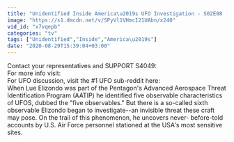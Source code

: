 ```yaml
---
title: "Unidentified Inside America\u2019s UFO Investigation - S02E08 - Extraterrestrial Encounters?"
image: "https://s1.dmcdn.net/v/SPyVl1VHmcI21UAbn/x240"
vid_id: "x7vqepb"
categories: "tv"
tags: ["Unidentified","Inside","America\u2019s"]
date: "2020-08-29T15:39:04+03:00"
---
```

Contact your representatives and SUPPORT S4049:     <br>For more info visit:     <br>For UFO discussion, visit the #1 UFO sub-reddit here:    <br>When Lue Elizondo was part of the Pentagon's Advanced Aerospace Threat Identification Program (AATIP) he identified five observable characteristics of UFOS, dubbed the &quot;five observables.&quot; But there is a so-called sixth observable Elizondo began to investigate--an invisible threat these craft may pose. On the trail of this phenomenon, he uncovers never- before-told accounts by U.S. Air Force personnel stationed at the USA's most sensitive sites.
